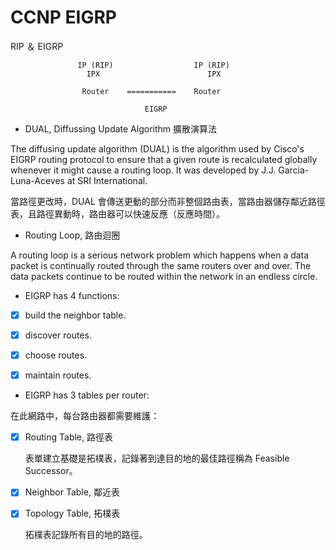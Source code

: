 # CCNP EIGRP

RIP ＆ EIGRP 


                   IP (RIP)                  IP (RIP)
                     IPX                        IPX

                    Router    ===========    Router  

                                  EIGRP
                                  

* DUAL, Diffussing Update Algorithm 擴散演算法

The diffusing update algorithm (DUAL) is the algorithm used by Cisco's EIGRP routing protocol to ensure that a given route is recalculated globally whenever it might cause a routing loop. It was developed by J.J. Garcia-Luna-Aceves at SRI International.

當路徑更改時，DUAL 會傳送更動的部分而非整個路由表，當路由器儲存鄰近路徑表，且路徑異動時，路由器可以快速反應（反應時間）。

* Routing Loop, 路由迴圈

A routing loop is a serious network problem which happens when a data packet is continually routed through the same routers over and over. The data packets continue to be routed within the network in an endless circle.

* EIGRP has 4 functions:

- [x] build the neighbor table.

- [x] discover routes.

- [x] choose routes.

- [x] maintain routes.

* EIGRP has 3 tables per router:

在此網路中，每台路由器都需要維護：

- [x] Routing Table, 路徑表

     表單建立基礎是拓樸表，記錄著到達目的地的最佳路徑稱為 Feasible Successor。

- [x] Neighbor Table, 鄰近表

- [x] Topology Table, 拓樸表

     拓樸表記錄所有目的地的路徑。
